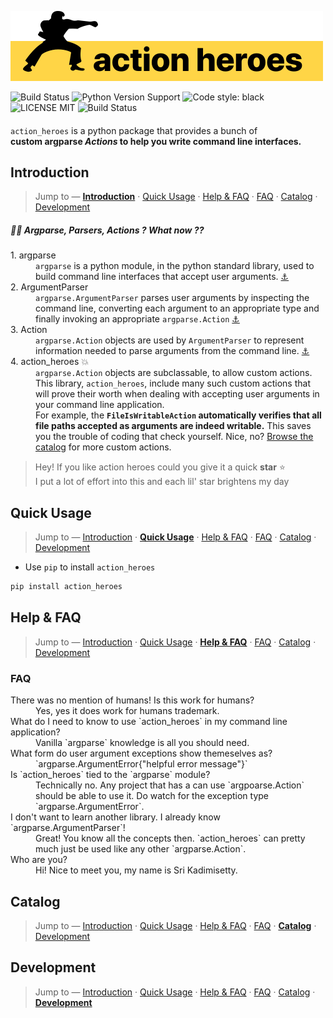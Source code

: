 [action_heroes_logo]: ./logo.svg
![Action Heroes Logo][action_heroes_logo]


![Build Status](https://camo.githubusercontent.com/550782da80dba216452e4f747237c0fee66e8510/68747470733a2f2f696d672e736869656c64732e696f2f636f766572616c6c732f636f766572616c6c732d636c69656e74732f636f766572616c6c732d707974686f6e2f6d61737465722e7376673f7374796c653d666c61742d737175617265)
![Python Version Support](https://camo.githubusercontent.com/718b0c250361d97af792b64d7499ea616a637acd/68747470733a2f2f696d672e736869656c64732e696f2f707970692f707976657273696f6e732f7079746573742d636f762e737667)
![Code style: black](https://img.shields.io/badge/code%20style-black-000000.svg)
![LICENSE MIT](https://img.shields.io/github/license/kadimisetty/vuri)
![Build Status](https://camo.githubusercontent.com/2dcdb388c206e4e3776ba9c61bbb1086160c3413/68747470733a2f2f7472617669732d63692e6f72672f736561746765656b2f66757a7a7977757a7a792e7376673f6272616e63683d6d6173746572)


####

`action_heroes` is a python package that provides a bunch of   
__custom argparse _Actions_ to help you write command line interfaces.__


## Introduction
>  Jump to — __[Introduction](#introduction)__ · [Quick Usage](#quick-usage) · [Help & FAQ](#help-and-faq) · [FAQ](#faq) · [Catalog](#catalog) · [Development](#development)

##### 🤷‍♂️ Argparse, Parsers, Actions ? What now ??

<dl>

<dt>1. argparse</dt>
<dd><code>argparse</code> is a python module, in the python standard library, used to build command line interfaces that accept user arguments.
<a href="https://docs.python.org/3/library/argparse.html">⚓︎</a>
</dd>

<dt>2. ArgumentParser</dt>
<dd><code>argparse.ArgumentParser</code> parses user arguments by inspecting the command line, converting each argument to an appropriate type and finally invoking an appropriate <code>argparse.Action</code>
<a href="https://docs.python.org/3/library/argparse.html#argparse.ArgumentParser">⚓︎</a>
</dd>


<dt>3. Action</dt>
<dd><code>argparse.Action</code> objects are used by <code>ArgumentParser</code> to represent information needed to parse arguments from the command line.
<a href="https://docs.python.org/3/library/argparse.html#action">⚓︎</a>
</dd>


<dt>4. action_heroes 💥</dt>
<dd><code>argparse.Action</code> objects are subclassable, to allow custom actions. This library, <code>action_heroes</code>, include many such custom actions that will prove their worth when dealing with accepting user arguments in your command line application.</dd>

<dd>For example, the <strong><code>FileIsWritableAction</code> automatically verifies that all file paths accepted as arguments are indeed writable.</strong> This saves you the trouble of coding that check yourself. Nice, no? <a href="#catalog">Browse the catalog</a> for more custom actions.</dd>

</dl>

> Hey! If you like action heroes could you give it a quick __star__ ⭐️   
> I put a lot of effort into this and each lil' star brightens my day


## Quick Usage
>  Jump to — [Introduction](#introduction) · __[Quick Usage](#quick-usage)__ · [Help & FAQ](#help-and-faq) · [FAQ](#faq) · [Catalog](#catalog) · [Development](#development)

- Use `pip` to install `action_heroes` 


```python
pip install action_heroes
```


## Help & FAQ
>  Jump to — [Introduction](#introduction) · [Quick Usage](#quick-usage) · __[Help & FAQ](#help-and-faq)__ · [FAQ](#faq) · [Catalog](#catalog) · [Development](#development)

### FAQ
<dl>
<dt>There was no mention of humans! Is this work for humans?</dt>
<dd>Yes, yes it does work for humans trademark.</dd>

<dt>What do I need to know to use `action_heroes` in my command line application?</dt>
<dd>Vanilla `argparse` knowledge is all you should need.</dd>

<dt>What form do user argument exceptions show themeselves as?</dt>
<dd>`argparse.ArgumentError{"helpful error message"}`</dd>

<dt>Is `action_heroes` tied to the `argparse` module?</dt>
<dd>Technically no. Any project that has a can use `argpoarse.Action` should be able to use it. Do watch for the exception type `argparse.ArgumentError`.</dd>

<dt>I don't want to learn another library. I already know `argparse.ArgumentParser`!</dt>
<dd>Great! You know all the concepts then. `action_heroes` can pretty much just be used like any other `argparse.Action`.</dd>

<dt>Who are you?</dt>
<dd>Hi! Nice to meet you, my name is Sri Kadimisetty.</dd>
</dl>


## Catalog
>  Jump to — [Introduction](#introduction) · [Quick Usage](#quick-usage) · [Help & FAQ](#help-and-faq) · [FAQ](#faq) · __[Catalog](#catalog)__ · [Development](#development)


## Development
>  Jump to — [Introduction](#introduction) · [Quick Usage](#quick-usage) · [Help & FAQ](#help-and-faq) · [FAQ](#faq) · [Catalog](#catalog) · __[Development](#development)__
